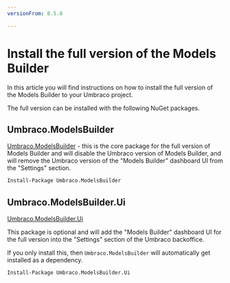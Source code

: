 ```yaml
---
versionFrom: 8.5.0

---
```


# Install the full version of the Models Builder

In this article you will find instructions on how to install the full version of the Models Builder to your Umbraco project.

The full version can be installed with the following NuGet packages.

## Umbraco.ModelsBuilder

[Umbraco.ModelsBuilder](https://www.nuget.org/packages/Umbraco.ModelsBuilder/) - this is the core package for the full version of Models Builder and will disable the Umbraco version of Models Builder, and will remove the Umbraco version of the "Models Builder" dashboard UI from the "Settings" section.

```xml
Install-Package Umbraco.ModelsBuilder
```

## Umbraco.ModelsBuilder.Ui

[Umbraco.ModelsBuilder.Ui](https://www.nuget.org/packages/Umbraco.ModelsBuilder.Ui/)

This package is optional and will add the "Models Builder" dashboard UI for the full version into the "Settings" section of the Umbraco backoffice.

If you only install this, then `Umbraco.ModelsBuilder` will automatically get installed as a dependency.

```xml
Install-Package Umbraco.ModelsBuilder.Ui
```
